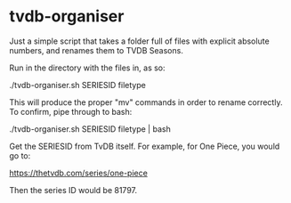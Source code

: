 # tvdb-organiser

Just a simple script that takes a folder full of files with explicit absolute numbers, and renames them to TVDB Seasons.

Run in the directory with the files in, as so:

./tvdb-organiser.sh SERIESID filetype

This will produce the proper "mv" commands in order to rename correctly. To confirm, pipe through to bash:

./tvdb-organiser.sh SERIESID filetype | bash

Get the SERIESID from TvDB itself. For example, for One Piece, you would go to:

https://thetvdb.com/series/one-piece

Then the series ID would be 81797.

